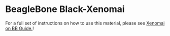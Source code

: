 BeagleBone Black-Xenomai
========================

For a full set of instructions on how to use this material, please see <a href="http://yapatel.org/xenomai_bb.html">Xenomai on BB Guide.</a>!
